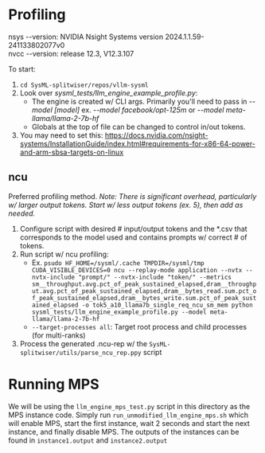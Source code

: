 # Profiling
nsys --version: NVIDIA Nsight Systems version 2024.1.1.59-241133802077v0  
nvcc --version: release 12.3, V12.3.107

To start:
1. `cd SysML-splitwiser/repos/vllm-sysml`  
2. Look over *sysml_tests/llm_engine_example_profile.py*:  
    - The engine is created w/ CLI args. Primarily you'll need to pass in *--model [model]* ex. *--model facebook/opt-125m* or *--model meta-llama/llama-2-7b-hf*  
    - Globals at the top of file can be changed to control in/out tokens.  
3. You may need to set this: https://docs.nvidia.com/nsight-systems/InstallationGuide/index.html#requirements-for-x86-64-power-and-arm-sbsa-targets-on-linux  

## ncu
Preferred profiling method. *Note: There is significant overhead, particularly w/ larger output tokens. Start w/ less output tokens (ex. 5), then add as needed.*
1. Configure script with desired # input/output tokens and the *.csv that corresponds to the model used and contains prompts w/ correct # of tokens.  
2. Run script w/ ncu profiling:  
    - Ex. `psudo HF_HOME=/sysml/.cache TMPDIR=/sysml/tmp CUDA_VISIBLE_DEVICES=0 ncu --replay-mode application --nvtx --nvtx-include "prompt/" --nvtx-include "token/" --metrics sm__throughput.avg.pct_of_peak_sustained_elapsed,dram__throughput.avg.pct_of_peak_sustained_elapsed,dram__bytes_read.sum.pct_of_peak_sustained_elapsed,dram__bytes_write.sum.pct_of_peak_sustained_elapsed -o tok5_a10_llama7b_single_req_ncu_sm_mem python sysml_tests/llm_engine_example_profile.py --model meta-llama/llama-2-7b-hf`  
    - `--target-processes all`: Target root process and child processes (for multi-ranks)
3. Process the generated .ncu-rep w/ the `SysML-splitwiser/utils/parse_ncu_rep.ppy` script  


# Running MPS
We will be using the `llm_engine_mps_test.py` script in this directory as the MPS instance code.
Simply run `run_unmodified_llm_engine_mps.sh` which will enable MPS, start the first instance, wait 2 seconds and start the next instance, and finally disable MPS.
The outputs of the instances can be found in `instance1.output` and `instance2.output`